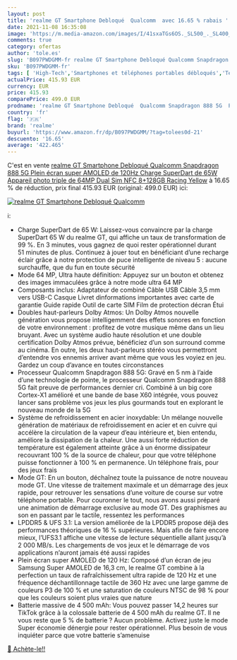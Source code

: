 ```yaml
---
layout: post
title: 'realme GT Smartphone Debloqué  Qualcomm  avec 16.65 % rabais '
date: 2021-11-08 16:35:08
image: 'https://m.media-amazon.com/images/I/41sxaTGs6OS._SL500_._SL400_.jpg'
comments: true
category: ofertas
author: 'tole.es'
slug: 'B097PWDGMM-fr realme GT Smartphone Debloqué Qualcomm Snapdragon 888 5G...'
sku: 'B097PWDGMM-fr'
tags: [ 'High-Tech','Smartphones et téléphones portables débloqués','Téléphones portables et accessoires','realme', ]
actualPrice: 415.93 EUR
currency: EUR
price: 415.93
comparePrice: 499.0 EUR
prodname: 'realme GT Smartphone Debloqué  Qualcomm Snapdragon 888 5G  Plein écran super AMOLED de 120Hz  Charge SuperDart de 65W  Appareil photo triple de 64MP  Dual Sim  NFC  8+128GB  Racing Yellow'
country: 'fr'
flag: '🇫🇷'
brand: 'realme'
buyurl: 'https://www.amazon.fr/dp/B097PWDGMM/?tag=tolees0d-21'
descuento: '16.65'
average: '422.465'
---
```


C'est en vente [realme GT Smartphone Debloqué  Qualcomm Snapdragon 888 5G  Plein écran super AMOLED de 120Hz  Charge SuperDart de 65W  Appareil photo triple de 64MP  Dual Sim  NFC  8+128GB  Racing Yellow](https://www.amazon.fr/dp/B097PWDGMM/?tag=tolees0d-21)  à  16.65 % de réduction, prix final  415.93 EUR (original: 499.0 EUR) ici:

[![realme GT Smartphone Debloqué  Qualcomm ](https://m.media-amazon.com/images/I/41sxaTGs6OS._SL500_._SL400_.jpg)](https://www.amazon.fr/dp/B097PWDGMM/?tag=tolees0d-21)

ℹ️:

- Charge SuperDart de 65 W: Laissez-vous convaincre par la charge SuperDart 65 W du realme GT, qui affiche un taux de transformation de 99 %. En 3 minutes, vous gagnez de quoi rester opérationnel durant 51 minutes de plus. Continuez à jouer tout en bénéficiant d’une recharge éclair grâce à notre protection de puce intelligente de niveau 5 : aucune surchauffe, que du fun en toute sécurité
- Mode 64 MP, Ultra haute définition: Appuyez sur un bouton et obtenez des images immaculées grâce à notre mode ultra 64 MP
- Composants inclus: Adaptateur de combiné Câble USB Câble 3,5 mm vers USB-C Casque Livret dinformations importantes avec carte de garantie Guide rapide Outil de carte SIM Film de protection décran Étui
- Doubles haut-parleurs Dolby Atmos: Un Dolby Atmos nouvelle génération vous propose intelligemment des effets sonores en fonction de votre environnement : profitez de votre musique même dans un lieu bruyant. Avec un système audio haute résolution et une double certification Dolby Atmos prévue, bénéficiez d’un son surround comme au cinéma. En outre, les deux haut-parleurs stéréo vous permettront d’entendre vos ennemis arriver avant même que vous les voyiez en jeu. Gardez un coup d’avance en toutes circonstances
- Processeur Qualcomm Snapdragon 888 5G: Gravé en 5 nm à l’aide d’une technologie de pointe, le processeur Qualcomm Snapdragon 888 5G fait preuve de performances dernier cri. Combiné à un big core Cortex-X1 amélioré et une bande de base X60 intégrée, vous pouvez lancer sans problème vos jeux les plus gourmands tout en explorant le nouveau monde de la 5G
- Système de refroidissement en acier inoxydable: Un mélange nouvelle génération de matériaux de refroidissement en acier et en cuivre qui accélère la circulation de la vapeur d’eau intérieure et, bien entendu, améliore la dissipation de la chaleur. Une aussi forte réduction de température est également atteinte grâce à un énorme dissipateur recouvrant 100 % de la source de chaleur, pour que votre téléphone puisse fonctionner à 100 % en permanence. Un téléphone frais, pour des jeux frais
- Mode GT: En un bouton, déchaînez toute la puissance de notre nouveau mode GT. Une vitesse de traitement maximale et un démarrage des jeux rapide, pour retrouver les sensations d’une voiture de course sur votre téléphone portable. Pour couronner le tout, nous avons aussi préparé une animation de démarrage exclusive au mode GT. Des graphismes au son en passant par le tactile, ressentez les performances
- LPDDR5 & UFS 3.1: La version améliorée de la LPDDR5 propose déjà des performances théoriques de 16 % supérieures. Mais afin de faire encore mieux, l’UFS3.1 affiche une vitesse de lecture séquentielle allant jusqu’à 2 000 MB/s. Les chargements de vos jeux et le démarrage de vos applications n’auront jamais été aussi rapides
- Plein écran super AMOLED de 120 Hz: Composé d’un écran de jeu Samsung Super AMOLED de 16,3 cm, le realme GT combine à la perfection un taux de rafraîchissement ultra rapide de 120 Hz et une fréquence déchantillonnage tactile de 360 Hz avec une large gamme de couleurs P3 de 100 % et une saturation de couleurs NTSC de 98 % pour que les couleurs soient plus vraies que nature
- Batterie massive de 4 500 mAh: Vous pouvez passer 14,2 heures sur TikTok grâce à la colossale batterie de 4 500 mAh du realme GT. Il ne vous reste que 5 % de batterie ? Aucun problème. Activez juste le mode Super économie dénergie pour rester opérationnel. Plus besoin de vous inquiéter parce que votre batterie s’amenuise

[🛒 Achète-le!!](https://www.amazon.fr/dp/B097PWDGMM/?tag=tolees0d-21)
